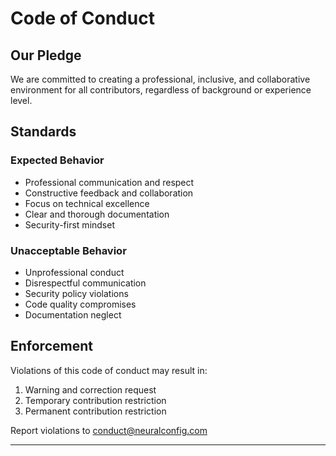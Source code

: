 # Code of Conduct

## Our Pledge

We are committed to creating a professional, inclusive, and collaborative environment for all contributors, regardless of background or experience level.

## Standards

### Expected Behavior
- Professional communication and respect
- Constructive feedback and collaboration
- Focus on technical excellence
- Clear and thorough documentation
- Security-first mindset

### Unacceptable Behavior
- Unprofessional conduct
- Disrespectful communication
- Security policy violations
- Code quality compromises
- Documentation neglect

## Enforcement

Violations of this code of conduct may result in:
1. Warning and correction request
2. Temporary contribution restriction
3. Permanent contribution restriction

Report violations to conduct@neuralconfig.com

---
